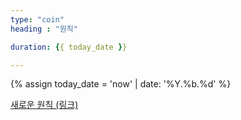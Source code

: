 ```yaml
---
type: "coin"
heading : "원칙"

duration: {{ today_date }}

---
```

 
{% assign today_date = 'now' | date: '%Y.%b.%d' %}


[새로운 원칙 (링크)](/todo/images/principle_2024-09-29.jpeg)  


